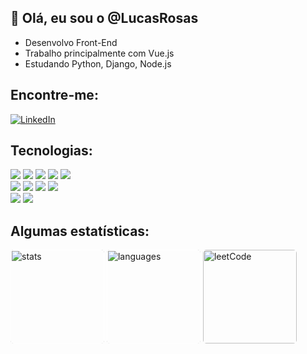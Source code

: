 ## 👋 Olá, eu sou o @LucasRosas

- Desenvolvo Front-End
- Trabalho principalmente com Vue.js
- Estudando Python, Django, Node.js

## Encontre-me:

<a href="https://www.linkedin.com/in/lucasRosas/" target="_blank">
<img src="https://img.shields.io/badge/LinkedIn-%230077B5.svg?&style=flat&logo=linkedin&logoColor=white" alt="LinkedIn"></a>

## Tecnologias:

<div align="left">
  <img src="https://img.shields.io/badge/Javascript-gray?style=flate&logo=JavaScript"/>
  <img src="https://img.shields.io/badge/Vue.js-gray?style=flat&logo=vuedotjs"/>
  <img src="https://img.shields.io/badge/HTML-gray?style=flat&logo=HTML5"/>
  <img src="https://img.shields.io/badge/css-gray?style=flat&logo=CSS3&logoColor=blue"/>
  <img src="https://img.shields.io/badge/sass-gray?style=flat&logo=sass"/>
  </br>
  <img src="https://img.shields.io/badge/Jira-gray?style=flat&logo=jira&logoColor=blue"/>
  <img src="https://img.shields.io/badge/Bitbucket-gray?style=flat&logo=bitbucket&logoColor=blue"/>
  <img src="https://img.shields.io/badge/Node.js-gray?style=flat&logo=nodedotjs"/>
  <img src="https://img.shields.io/badge/Django-gray?style=flat&logo=django&logoColor=green"/>
  </br>
  <img src="https://img.shields.io/badge/Docker-gray?style=flat&logo=docker"/>
  <img src="https://img.shields.io/badge/Capacitor-gray?style=flat&logo=capacitor"/>
</div>

## Algumas estatísticas:

<div>
    <img src="https://github-readme-stats.vercel.app/api?username=lucasRosas&show_icons=true&locale=en&layout=compact&theme=tokyonight" alt="stats" height="150em" style="outline: 1px solid white; border-radius: 5px; outline-offset:-1px" />
    <img src="https://github-readme-stats.vercel.app/api/top-langs?username=lucasRosas&show_icons=true&locale=en&layout=compact&theme=tokyonight" alt="languages" height="150em" style="outline: 1px solid white; border-radius: 5px;  outline-offset:-1px" />
    <img src="https://leetcode-stats.vercel.app/api?username=lucasRosas&theme=Dark" alt="leetCode" height="150em" style="outline: 1px solid white; border-radius: 5px"/>
</div>
